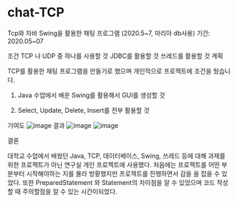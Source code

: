 # chat-TCP

Tcp와 자바 Swing을 활용한 채팅 프로그램 (2020.5~7, 마리아 db사용)
기간: 2020.05~07

조건
TCP 나 UDP 중 하나를 사용할 것
JDBC를 활용할 것
쓰레드를 활용할 것
계획

TCP를 활용한 채팅 프로그램을 만들기로 했으며 개인적으로 프로젝트에 조건을 뒀습니다.

1. Java 수업에서 배운 Swing를 활용해서 GUI를 생성할 것

2. Select, Update, Delete, Insert를 전부 활용할 것

 

기여도
![image](https://user-images.githubusercontent.com/80230579/191724655-522482c2-4cdb-4edf-9c9d-47107c998076.png)
결과
![image](https://user-images.githubusercontent.com/80230579/191724716-cfb992e1-6550-477c-8a44-d8e50e6fd6e3.png)
![image](https://user-images.githubusercontent.com/80230579/191724741-b6fc4d39-1a28-485f-891f-69c2fea554cb.png)

결론

대학교 수업에서 배웠던 Java, TCP, 데이터베이스, Swing, 쓰레드 등에 대해 과제를 위한 프로젝트가 아닌 연구실 개인 프로젝트에 사용했다. 처음에는 프로젝트를 어떤 부분부터 시작해야하는 지를 몰라 방황했지만 프로젝트를 진행하면서 감을 을 잡을 수 있었다. 또한 PreparedStatement 와 Statement의 차이점을 알 수 있었으며 코드 작성 할 때 주의할점을 알 수 있는 시간이되었다.
